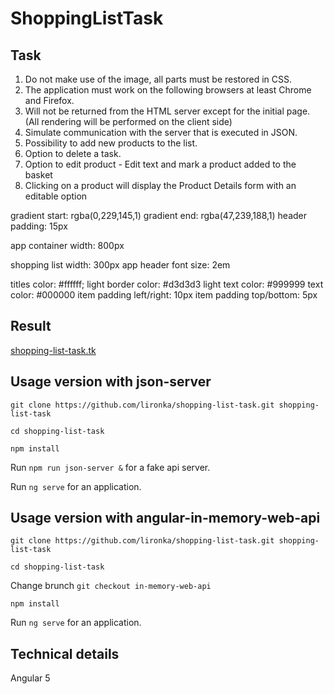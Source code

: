 # ShoppingListTask

## Task
1. Do not make use of the image, all parts must be restored in CSS.
2. The application must work on the following browsers at least Chrome and Firefox.
3. Will not be returned from the HTML server except for the initial page. (All rendering will be performed on the client side)
4. Simulate communication with the server that is executed in JSON.
5. Possibility to add new products to the list.
6. Option to delete a task.
7. Option to edit product - Edit text and mark a product added to the basket
8. Clicking on a product will display the Product Details form with an editable option

gradient start: rgba(0,229,145,1) 
gradient end: rgba(47,239,188,1) 
header padding: 15px 

app container width: 800px 

shopping list width: 300px 
app header font size: 2em 

titles color: #ffffff; 
light border color: #d3d3d3 
light text color: #999999 
text color: #000000 
item padding left/right: 10px 
item padding top/bottom: 5px 

## Result
[shopping-list-task.tk](http://shopping-list-task.tk/)

## Usage version with json-server
`git clone https://github.com/lironka/shopping-list-task.git shopping-list-task`

`cd shopping-list-task`

`npm install`

Run `npm run json-server &` for a fake api server.

Run `ng serve` for an application.

## Usage version with angular-in-memory-web-api
`git clone https://github.com/lironka/shopping-list-task.git shopping-list-task`

`cd shopping-list-task`

Change brunch `git checkout in-memory-web-api`

`npm install`

Run `ng serve` for an application.

## Technical details
Angular 5
